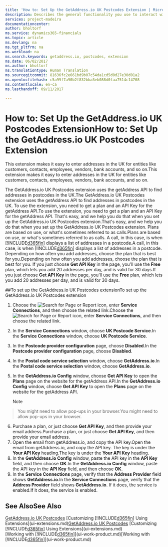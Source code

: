 ```yaml
---
title: 'How to: Set Up the GetAddress.io UK Postcodes Extension | Microsoft Docs'
description: Describes the general functionality you use to interact with data in Financials, such as entering values, sorting data, and changing views.
services: project-madeira
documentationcenter: 
author: bholtorf
ms.service: dynamics365-financials
ms.topic: article
ms.devlang: na
ms.tgt_pltfrm: na
ms.workload: na
ms.search.keywords: getaddress.io, postcodes, extension
ms.date: 06/02/2017
ms.author: bholtorf
ms.translationtype: Human Translation
ms.sourcegitcommit: 81636fc2e661bd9b07c54da1cd5d0d27e30d01a2
ms.openlocfilehash: c5a99f7a90b2f832bba3eb088d0faa7514c14708
ms.contentlocale: en-ca
ms.lasthandoff: 09/11/2017

---
```

# <a name="how-to-set-up-the-getaddressio-uk-postcodes-extension"></a><span data-ttu-id="b8f71-103">How to: Set Up the GetAddress.io UK Postcodes Extension</span><span class="sxs-lookup"><span data-stu-id="b8f71-103">How to: Set Up the GetAddress.io UK Postcodes Extension</span></span>
<span data-ttu-id="b8f71-104">This extension makes it easy to enter addresses in the UK for entities like customers, contacts, employees, vendors, bank accounts, and so on.</span><span class="sxs-lookup"><span data-stu-id="b8f71-104">This extension makes it easy to enter addresses in the UK for entities like customers, contacts, employees, vendors, bank accounts, and so on.</span></span> 

<span data-ttu-id="b8f71-105">The GetAddress.io UK Postcodes extension uses the getAddress API to find addresses in postcodes in the UK.</span><span class="sxs-lookup"><span data-stu-id="b8f71-105">The GetAddress.io UK Postcodes extension uses the getAddress API to find addresses in postcodes in the UK.</span></span> <span data-ttu-id="b8f71-106">To use the extension, you need to get a plan and an API Key for the getAddress API.</span><span class="sxs-lookup"><span data-stu-id="b8f71-106">To use the extension, you need to get a plan and an API Key for the getAddress API.</span></span> <span data-ttu-id="b8f71-107">That's easy, and we help you do that when you set up the GetAddress.io UK Postcodes extension.</span><span class="sxs-lookup"><span data-stu-id="b8f71-107">That's easy, and we help you do that when you set up the GetAddress.io UK Postcodes extension.</span></span> <span data-ttu-id="b8f71-108">Plans are based on use, or what's sometimes referred to as calls.</span><span class="sxs-lookup"><span data-stu-id="b8f71-108">Plans are based on use, or what's sometimes referred to as calls.</span></span> <span data-ttu-id="b8f71-109">A call, in this case, is when [!INCLUDE[d365fin](includes/d365fin_md.md)] displays a list of addresses in a postcode.</span><span class="sxs-lookup"><span data-stu-id="b8f71-109">A call, in this case, is when [!INCLUDE[d365fin](includes/d365fin_md.md)] displays a list of addresses in a postcode.</span></span> <span data-ttu-id="b8f71-110">Depending on how often you add addresses, choose the plan that is best for you.</span><span class="sxs-lookup"><span data-stu-id="b8f71-110">Depending on how often you add addresses, choose the plan that is best for you.</span></span> <span data-ttu-id="b8f71-111">If you just choose **Get API Key** in the page, you'll use the **Free** plan, which lets you add 20 addresses per day, and is valid for 30 days.</span><span class="sxs-lookup"><span data-stu-id="b8f71-111">If you just choose **Get API Key** in the page, you'll use the **Free** plan, which lets you add 20 addresses per day, and is valid for 30 days.</span></span> 

##<a name="to-set-up-the-getaddressio-uk-postcodes-extension"></a><span data-ttu-id="b8f71-112">To set up the GetAddress.io UK Postcodes extension</span><span class="sxs-lookup"><span data-stu-id="b8f71-112">To set up the GetAddress.io UK Postcodes extension</span></span> 
1. <span data-ttu-id="b8f71-113">Choose the ![Search for Page or Report](media/ui-search/search_small.png "Search for Page or Report icon") icon, enter **Service Connections**, and then choose the related link.</span><span class="sxs-lookup"><span data-stu-id="b8f71-113">Choose the ![Search for Page or Report](media/ui-search/search_small.png "Search for Page or Report icon") icon, enter **Service Connections**, and then choose the related link.</span></span>  
2. <span data-ttu-id="b8f71-114">In the **Service Connections** window, choose **UK Postcode Service**.</span><span class="sxs-lookup"><span data-stu-id="b8f71-114">In the **Service Connections** window, choose **UK Postcode Service**.</span></span>
3. <span data-ttu-id="b8f71-115">In the **Postcode provider configuration** page, choose **Disabled**.</span><span class="sxs-lookup"><span data-stu-id="b8f71-115">In the **Postcode provider configuration** page, choose **Disabled**.</span></span>
4. <span data-ttu-id="b8f71-116">In the **Postal code service selection** window, choose **GetAddress.io**.</span><span class="sxs-lookup"><span data-stu-id="b8f71-116">In the **Postal code service selection** window, choose **GetAddress.io**.</span></span>
5. <span data-ttu-id="b8f71-117">In the **GetAddress.io Config** window, choose **Get API Key** to open the **Plans** page on the website for the getAddress API.</span><span class="sxs-lookup"><span data-stu-id="b8f71-117">In the **GetAddress.io Config** window, choose **Get API Key** to open the **Plans** page on the website for the getAddress API.</span></span>  

    > [!NOTE]  
>   <span data-ttu-id="b8f71-118">You might need to allow pop-ups in your browser.</span><span class="sxs-lookup"><span data-stu-id="b8f71-118">You might need to allow pop-ups in your browser.</span></span>
6. <span data-ttu-id="b8f71-119">Purchase a plan, or just choose **Get API Key**, and then provide your email address.</span><span class="sxs-lookup"><span data-stu-id="b8f71-119">Purchase a plan, or just choose **Get API Key**, and then provide your email address.</span></span>
7. <span data-ttu-id="b8f71-120">Open the email from getAddress.io, and copy the API key.</span><span class="sxs-lookup"><span data-stu-id="b8f71-120">Open the email from getAddress.io, and copy the API key.</span></span> <span data-ttu-id="b8f71-121">The key is under the **Your API Key** heading.</span><span class="sxs-lookup"><span data-stu-id="b8f71-121">The key is under the **Your API Key** heading.</span></span>
8. <span data-ttu-id="b8f71-122">In the **GetAddress.io Config** window, paste the API key in the **API Key** field, and then choose **OK**.</span><span class="sxs-lookup"><span data-stu-id="b8f71-122">In the **GetAddress.io Config** window, paste the API key in the **API Key** field, and then choose **OK**.</span></span>
9. <span data-ttu-id="b8f71-123">In the **Service Connections** page, verify that the **Address Provider** field shows **GetAddress.io**.</span><span class="sxs-lookup"><span data-stu-id="b8f71-123">In the **Service Connections** page, verify that the **Address Provider** field shows **GetAddress.io**.</span></span> <span data-ttu-id="b8f71-124">If it does, the service is enabled.</span><span class="sxs-lookup"><span data-stu-id="b8f71-124">If it does, the service is enabled.</span></span>

## <a name="see-also"></a><span data-ttu-id="b8f71-125">See Also</span><span class="sxs-lookup"><span data-stu-id="b8f71-125">See Also</span></span>
<span data-ttu-id="b8f71-126">[GetAddress.io UK Postcodes](ui-extensions-getaddressio.md)
[Customizing [!INCLUDE[d365fin](includes/d365fin_md.md)] Using Extensions](ui-extensions.md)</span><span class="sxs-lookup"><span data-stu-id="b8f71-126">[GetAddress.io UK Postcodes](ui-extensions-getaddressio.md)
[Customizing [!INCLUDE[d365fin](includes/d365fin_md.md)] Using Extensions](ui-extensions.md)</span></span>  
<span data-ttu-id="b8f71-127">[Working with [!INCLUDE[d365fin](includes/d365fin_md.md)]](ui-work-product.md)</span><span class="sxs-lookup"><span data-stu-id="b8f71-127">[Working with [!INCLUDE[d365fin](includes/d365fin_md.md)]](ui-work-product.md)</span></span>
